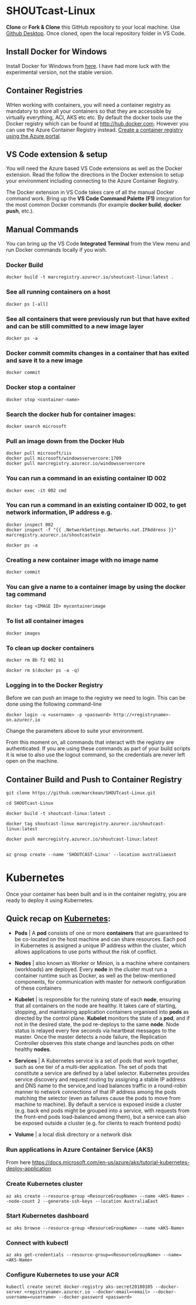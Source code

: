 # SHOUTcast-Linux

**Clone** or **Fork & Clone** this GitHub repository to your local machine. Use [Github Desktop](https://desktop.github.com/). Once cloned, open the local repository folder in VS Code. 

## Install Docker for Windows

Install Docker for Windows from [here](https://docs.docker.com/docker-for-windows/install/). I have had more luck with the experimental version, not the stable version.

## Container Registries

WHen working with containers, you will need a container registry as mandatory to store all your containers so that they are accessible by virtually everything, ACI, AKS etc etc. By default the docker tools use the Docker registry which can be found at http://hub.docker.com. However you can use the Azure Container Registry instead. [Create a container registry using the Azure portal](https://docs.microsoft.com/en-us/azure/container-registry/container-registry-get-started-portal).

## VS Code extension & setup

You will need the Azure based VS Code extensions as well as the Docker extension. Read the follow the directions in the Docker extension to setup your environment including connecting to the Azure Container Registry. 

The Docker extension in VS Code takes care of all the manual Docker command work. Bring up the **VS Code Command Palette (F1)** integration for the most common Docker commands (for example **docker build**, **docker push**, etc.).

## Manual Commands

You can bring up the VS Code **Integrated Terminal** from the View menu and run Docker commands locally if you wish.

### Docker Build

`docker build -t marcregistry.azurecr.io/shoutcast-linux:latest .`

### See all running containers on a host

`docker ps [-all]`

### See all containers that were previously run but that have exited and can be still committed to a new image layer

`docker ps -a`

### Docker commit commits changes in a container that has exited and save it to a new image

`docker commit`

### Docker stop a container

`docker stop <container-name>`

### Search the docker hub for container images:

`docker search microsoft`

### Pull an image down from the Docker Hub 

```
docker pull microsoft/iis
docker pull microsoft/windowsservercore:1709
docker pull marcregistry.azurecr.io/windowsservercore
```

### You can run a command in an existing container ID 002

`docker exec -it 002 cmd`

### You can run a command in an existing container ID 002, to get network information, IP address e.g.

```
docker inspect 002
docker inspect -f "{{ .NetworkSettings.Networks.nat.IPAddress }}" marcregistry.azurecr.io/shoutcastwin

docker ps -a
```

### Creating a new container image with no image name

 `docker commit`

### You can give a name to a container image by using the docker tag command

`docker tag <IMAGE ID> mycontainerimage`

### To list all container images

`docker images`

### To clean up docker containers

`docker rm 8b f2 002 b1`

`docker rm $(docker ps -a -q)`

### Logging in to the Docker Registry

Before we can push an image to the registry we need to login. This can be done using the following command-line

`docker login -u <username> -p <password> http://<registryname>-on.azurecr.io`

Change the parameters above to suite your environment.

From this moment on, all commands that interact with the registry are authenticated. If you are using these commands as part of your build scripts it is wise to also use the logout command, so the credentials are never left open on the machine.

## Container Build and Push to Container Registry

```
git clone https://github.com/marckean/SHOUTcast-Linux.git

cd SHOUTcast-Linux

docker build -t shoutcast-linux:latest .

docker tag shoutcast-linux marcregistry.azurecr.io/shoutcast-linux:latest

docker push marcregistry.azurecr.io/shoutcast-linux:latest


az group create --name 'SHOUTCAST-Linux' --location australiaeast
```
# Kubernetes

Once your container has been built and is in the container registry, you are ready to deploy it using Kubernetes.

## Quick recap on [Kubernetes](https://en.wikipedia.org/wiki/Kubernetes):

- **Pods** | A **pod** consists of one or more **containers** that are guaranteed to be co-located on the host machine and can share resources. Each pod in Kubernetes is assigned a unique IP address within the cluster, which allows applications to use ports without the risk of conflict.

- **Nodes** | also known as Worker or Minion, is a machine where containers (workloads) are deployed. Every **node** in the cluster must run a container runtime such as Docker, as well as the below-mentioned components, for communication with master for network configuration of these containers

- **Kubelet** | is responsible for the running state of each **node**, ensuring that all containers on the node are healthy. It takes care of starting, stopping, and maintaining application containers organised into **pods** as directed by the control plane. **Kubelet** monitors the state of a **pod**, and if not in the desired state, the pod re-deploys to the same **node**. Node status is relayed every few seconds via heartbeat messages to the master. Once the master detects a node failure, the Replication Controller observes this state change and launches pods on other healthy **nodes**.

- **Services** | A Kubernetes service is a set of pods that work together, such as one tier of a multi-tier application. The set of pods that constitute a service are defined by a label selector. Kubernetes provides service discovery and request routing by assigning a stable IP address and DNS name to the service,and load balances traffic in a round-robin manner to network connections of that IP address among the pods matching the selector (even as failures cause the pods to move from machine to machine). By default a service is exposed inside a cluster (e.g. back end pods might be grouped into a service, with requests from the front-end pods load-balanced among them), but a service can also be exposed outside a cluster (e.g. for clients to reach frontend pods)

- **Volume** | a local disk directory or a network disk

### Run applications in Azure Container Service (AKS)
From here https://docs.microsoft.com/en-us/azure/aks/tutorial-kubernetes-deploy-application

### Create Kubernetes cluster

`az aks create --resource-group <ResourceGroupName> --name <AKS-Name> --node-count 2 --generate-ssh-keys --location AustraliaEast`

### Start Kubernetes dashboard

`az aks browse --resource-group <ResourceGroupName> --name <AKS-Name>`

### Connect with kubectl

`az aks get-credentials --resource-group=<ResourceGroupName> --name=<AKS-Name>`

### Configure Kubernetes to use your ACR

`kubectl create secret docker-registry aks-secret20180105 --docker-server <registryname>.azurecr.io --docker-email=<email> --docker-username=<username> --docker-password <password>`


